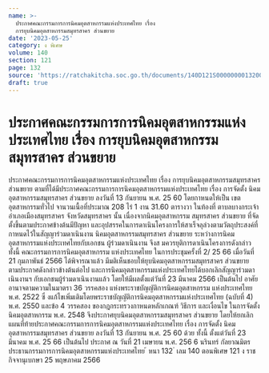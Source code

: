 ```yaml
---
name: >-
  ประกาศคณะกรรมการการนิคมอุตสาหกรรมแห่งประเทศไทย เรื่อง 
  การยุบนิคมอุตสาหกรรมสมุทรสาคร ส่วนขยาย
date: '2023-05-25'
category: ง พิเศษ
volume: 140
section: 121
page: 132
source: 'https://ratchakitcha.soc.go.th/documents/140D121S0000000013200.pdf'
draft: true
---
```


# ประกาศคณะกรรมการการนิคมอุตสาหกรรมแห่งประเทศไทย เรื่อง  การยุบนิคมอุตสาหกรรมสมุทรสาคร ส่วนขยาย

ประกาศคณะกรรมการการนิคมอุตสาหกรรมแห่งประเทศไทย เรื่อง การยุบนิคมอุตสาหกรรมสมุทรสาคร ส่วนขยาย ตามที่ได้มีประกาศคณะกรรมการการนิคมอุตสาหกรรมแห่งประเทศไทย เรื่อง การจัดตั้ง นิคมอุตสาหกรรมสมุทรสาคร ส่วนขยาย ลงวันที่ 13 กันยายน พ.ศ. 25 60 โดยกาหนดให้เป็น เขตอุตสาหกรรมทั่วไป จานวนเนื้อที่ประมาณ 208 ไร่ 1 งาน 31.60 ตารางวา ในท้องที่ ตาบลบางกระเจ้า อำเภอเมืองสมุทรสาคร จังหวัดสมุทรสาคร นั้น เนื่องจากนิคมอุตสาหกรรม สมุทรสาคร ส่วนขยาย ที่จัดตั้งขึ้นตามประกาศข้างต้นมีปัญหา และอุปสรรคในการดาเนินโครงการให้สาเร็จลุล่วงตามวัตถุประสงค์ที่กาหนดไว้ในสัญญาร่วมดาเนินงาน นิคมอุตสาหกรรมสมุทรสาคร ส่วนขยาย ระหว่างการนิคมอุตสาหกรรมแห่งประเทศไทยกับเอกชน ผู้ร่วมดาเนินงาน จึงส มควรยุติการดาเนินโครงการดังกล่าว ทั้งนี้ คณะกรรมการการนิคมอุตสาหกรรม แห่งประเทศไทย ในการประชุมครั้งที่ 2/ 25 66 เมื่อวันที่ 21 กุมภาพันธ์ 2566 ได้พิจารณาแล้ว มีมติเห็นชอบให้ยุบนิคมอุตสาหกรรมสมุทรสาคร ส่วนขยาย ตามประกาศดังกล่าวข้างต้นต่อไป และการนิคมอุตสาหกรรมแห่งประเทศไทยได้บอกเลิกสัญญาร่วมดาเนินงานฯ กับเอกชนผู้ร่วมดาเนินงานแล้ว โดยให้มีผลตั้งแต่วันที่ 23 มีนาคม 2566 เป็นต้นไป อาศัยอานาจตามความในมาตรา 36 วรรคสอง แห่งพระราชบัญญัติการนิคมอุตสาหกรรม แห่งประเทศไทย พ.ศ. 2522 ซึ่ งแก้ไขเพิ่มเติมโดยพระราชบัญญัติการนิคมอุตสาหกรรมแห่งประเทศไทย (ฉบับที่ 4) พ.ศ. 2550 และข้อ 4 วรรคสอง ของกฎกระทรวงกาหนดหลักเกณฑ์ วิธีการ และเงื่อนไข ในการจัดตั้งนิคมอุตสาหกรรม พ.ศ. 2548 จึงประกาศยุบนิคมอุตสาหกรรมสมุทรสาคร ส่วนขยาย โดยให้ยกเลิกแผนที่ท้ายประกาศคณะกรรมการการนิคมอุตสาหกรรมแห่งประเทศไทย เรื่อง การจัดตั้ง นิคมอุตสาหกรรมสมุทรสาคร ส่วนขยาย ลงวันที่ 13 กันยายน พ.ศ. 25 60 ด้วย ทั้งนี้ ตั้งแต่วันที่ 23 มีนาคม พ.ศ. 25 66 เป็นต้นไป ประกาศ ณ วันที่ 21 เมษายน พ.ศ. 256 6 นรินทร์ กัลยาณมิตร ประธานกรรมการการนิคมอุตสาหกรรมแห่งประเทศไทย ้ หนา 132 ่ เลม 140 ตอนพิเศษ 121 ง ราชกิจจานุเบกษา 25 พฤษภาคม 2566
